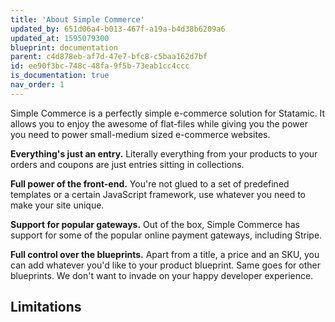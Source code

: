 ```yaml
---
title: 'About Simple Commerce'
updated_by: 651d06a4-b013-467f-a19a-b4d38b6209a6
updated_at: 1595079300
blueprint: documentation
parent: c4d878eb-af7d-47e7-bfc8-c5baa162d7bf
id: ee90f3bc-748c-48fa-9f5b-73eab1cc4ccc
is_documentation: true
nav_order: 1
---
```

Simple Commerce is a perfectly simple e-commerce solution for Statamic. It allows you to enjoy the awesome of flat-files while giving you the power you need to power small-medium sized e-commerce websites.

**Everything's just an entry.** Literally everything from your products to your orders and coupons are just entries sitting in collections.

**Full power of the front-end.** You're not glued to a set of predefined templates or a certain JavaScript framework, use whatever you need to make your site unique. 

**Support for popular gateways.** Out of the box, Simple Commerce has support for some of the popular online payment gateways, including Stripe.

**Full control over the blueprints.** Apart from a title, a price and an SKU, you can add whatever you'd like to your product blueprint. Same goes for other blueprints. We don't want to invade on your happy developer experience.

## Limitations